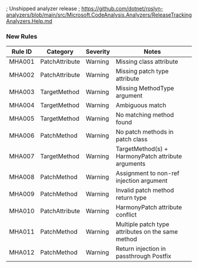 ﻿; Unshipped analyzer release
; https://github.com/dotnet/roslyn-analyzers/blob/main/src/Microsoft.CodeAnalysis.Analyzers/ReleaseTrackingAnalyzers.Help.md

### New Rules

Rule ID |     Category     | Severity | Notes
--------|------------------|----------|----------------------------------------------------
MHA001  | PatchAttribute   | Warning  | Missing class attribute
MHA002  | PatchAttribute   | Warning  | Missing patch type attribute
MHA003  | TargetMethod     | Warning  | Missing MethodType argument
MHA004  | TargetMethod     | Warning  | Ambiguous match
MHA005  | TargetMethod     | Warning  | No matching method found
MHA006  | PatchMethod      | Warning  | No patch methods in patch class
MHA007  | TargetMethod     | Warning  | TargetMethod(s) + HarmonyPatch attribute arguments
MHA008  | PatchMethod      | Warning  | Assignment to non-ref injection argument
MHA009  | PatchMethod      | Warning  | Invalid patch method return type
MHA010  | PatchAttribute   | Warning  | HarmonyPatch attribute conflict
MHA011  | PatchMethod      | Warning  | Multiple patch type attributes on the same method
MHA012  | PatchMethod      | Warning  | Return injection in passthrough Postfix